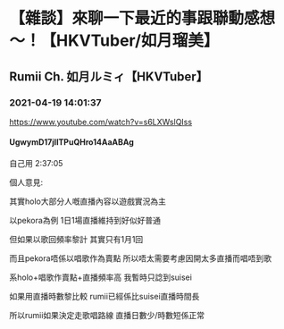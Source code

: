 # 【雜談】來聊一下最近的事跟聯動感想～！【HKVTuber/如月瑠美】
## Rumii Ch. 如月ルミィ【HKVTuber】
### 2021-04-19 14:01:37
https://www.youtube.com/watch?v=s6LXWslQIss
#### UgwymD17jIlTPuQHro14AaABAg
自己用 2:37:05



個人意見: 

其實holo大部分人嘅直播內容以遊戲實況為主 

以pekora為例 1日1場直播維持到好似好普通 

但如果以歌回頻率黎計 其實只有1月1回

而且pekora唔係以唱歌作為賣點 所以唔太需要考慮因開太多直播而唱唔到歌



系holo+唱歌作賣點+直播頻率高 我暫時只諗到suisei

如果用直播時數黎比較 rumii已經係比suisei直播時間長



所以rumii如果決定走歌唱路線 直播日數少/時數短係正常

